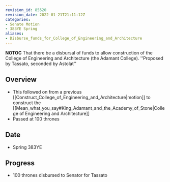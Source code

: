 ```yaml
---
revision_id: 85520
revision_date: 2022-01-21T21:11:12Z
categories:
- Senate Motion
- 383YE Spring
aliases:
- Disburse_funds_for_College_of_Engineering_and_Architecture
---
```



__NOTOC__
That there be a disbursal of funds to allow construction of the College of Engineering and Architecture (the Adamant College).
''Proposed by Tassato, seconded by Astolat''

## Overview
* This followed on from a previous [[Construct_College_of_Engineering_and_Architecture|motion]] to construct the [[Mean_what_you_say#King_Adamant_and_the_Academy_of_Stone|College of Engineering and Architecture]]
* Passed at 100 thrones

## Date
* Spring 383YE

## Progress
* 100 thrones disbursed to Senator for Tassato